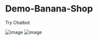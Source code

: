 # Demo-Banana-Shop
Try Chatbot

![image](https://drive.google.com/file/d/uc?export=view&id=1YclVH2W9jAaYLf4XdGQ_1qH8aceMtqW1)
![image](https://drive.google.com/file/d/uc?export=view&id=1fU7Cl4jZn7ooqN5K4gp_mLhNUcamD-5a)
